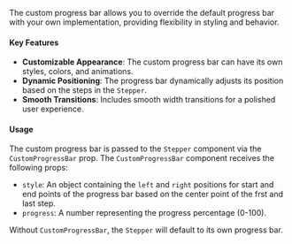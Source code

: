 The custom progress bar allows you to override the default progress bar with your own implementation, providing flexibility in styling and behavior.

#### Key Features

- **Customizable Appearance**: The custom progress bar can have its own styles, colors, and animations.
- **Dynamic Positioning**: The progress bar dynamically adjusts its position based on the steps in the `Stepper`.
- **Smooth Transitions**: Includes smooth width transitions for a polished user experience.

#### Usage

The custom progress bar is passed to the `Stepper` component via the `CustomProgressBar` prop. The `CustomProgressBar` component receives the following props:

- `style`: An object containing the `left` and `right` positions for start and end points of the progress bar based on the center point of the frst and last step.
- `progress`: A number representing the progress percentage (0-100).

Without `CustomProgressBar`, the `Stepper` will default to its own progress bar.